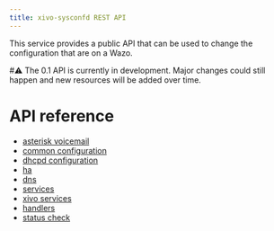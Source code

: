 ```yaml
---
title: xivo-sysconfd REST API
---
```


This service provides a public API that can be used to change the
configuration that are on a Wazo.

#:warning: The 0.1 API is currently in development. Major changes could still
happen and new resources will be added over time.

API reference
=============

- [asterisk voicemail](/uc-doc/api_sdk/rest_api/sysconfd/asterisk_voicemail)
- [common configuration](/uc-doc/api_sdk/rest_api/sysconfd/common_configuration)
- [dhcpd configuration](/uc-doc/api_sdk/rest_api/sysconfd/dhcpd_configuration)
- [ha](/uc-doc/api_sdk/rest_api/sysconfd/ha)
- [dns](/uc-doc/api_sdk/rest_api/sysconfd/dns)
- [services](/uc-doc/api_sdk/rest_api/sysconfd/services)
- [xivo services](/uc-doc/api_sdk/rest_api/sysconfd/xivo_services)
- [handlers](/uc-doc/api_sdk/rest_api/sysconfd/handlers)
- [status check](/uc-doc/api_sdk/rest_api/sysconfd/status_check)

